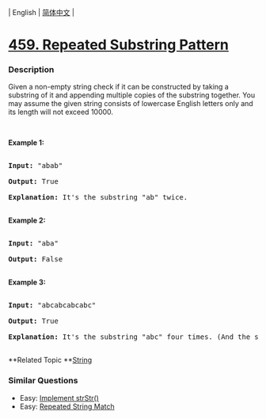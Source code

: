 | English | [简体中文](README.md) |

# [459. Repeated Substring Pattern](https://leetcode-cn.com/problems/repeated-substring-pattern)
 ### Description
<p>Given a non-empty string check if it can be constructed by taking a substring of it and appending multiple copies of the substring together. You may assume the given string consists of lowercase English letters only and its length will not exceed 10000.</p>

<p>&nbsp;</p>

<p><b>Example 1:</b></p>

<pre>
<b>Input:</b> &quot;abab&quot;
<b>Output:</b> True
<b>Explanation:</b> It&#39;s the substring &quot;ab&quot; twice.
</pre>

<p><b>Example 2:</b></p>

<pre>
<b>Input:</b> &quot;aba&quot;
<b>Output:</b> False
</pre>

<p><b>Example 3:</b></p>

<pre>
<b>Input:</b> &quot;abcabcabcabc&quot;
<b>Output:</b> True
<b>Explanation:</b> It&#39;s the substring &quot;abc&quot; four times. (And the substring &quot;abcabc&quot; twice.)
</pre>

**Related Topic	**[String](https://leetcode-cn.com/tag/string) 

### Similar Questions
 - Easy:	[Implement strStr()](https://leetcode-cn.com/problems/implement-strstr) 
 - Easy:	[Repeated String Match](https://leetcode-cn.com/problems/repeated-string-match) 

